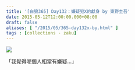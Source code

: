 ```yaml
---
title: '[白狼365] Day132：嫌疑犯X的獻身 by 東野圭吾'
date: 2015-05-12T12:00:00.000+08:00
draft: false
aliases: [ "/2015/05/365-day132x-by.html" ]
tags : [collections - zaku]
---
```


![](/images/zaku132.jpg)

「我覺得呢個人相當有嫌疑...」
